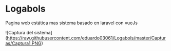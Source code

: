 # Logabols
Pagina web estática mas sistema basado en laravel con vueJs


![Captura del sistema]
(https://raw.githubusercontent.com/eduardo03061/Logabols/master/Capturas/Captura1.PNG)
